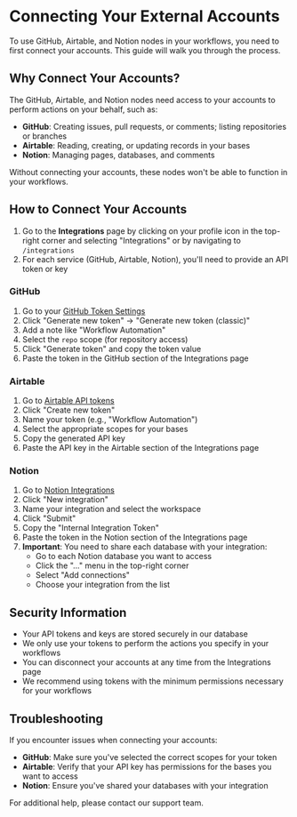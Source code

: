 # Connecting Your External Accounts

To use GitHub, Airtable, and Notion nodes in your workflows, you need to first connect your accounts. This guide will walk you through the process.

## Why Connect Your Accounts?

The GitHub, Airtable, and Notion nodes need access to your accounts to perform actions on your behalf, such as:

- **GitHub**: Creating issues, pull requests, or comments; listing repositories or branches
- **Airtable**: Reading, creating, or updating records in your bases
- **Notion**: Managing pages, databases, and comments

Without connecting your accounts, these nodes won't be able to function in your workflows.

## How to Connect Your Accounts

1. Go to the **Integrations** page by clicking on your profile icon in the top-right corner and selecting "Integrations" or by navigating to `/integrations`
2. For each service (GitHub, Airtable, Notion), you'll need to provide an API token or key

### GitHub

1. Go to your [GitHub Token Settings](https://github.com/settings/tokens)
2. Click "Generate new token" → "Generate new token (classic)"
3. Add a note like "Workflow Automation"
4. Select the `repo` scope (for repository access)
5. Click "Generate token" and copy the token value
6. Paste the token in the GitHub section of the Integrations page

### Airtable

1. Go to [Airtable API tokens](https://airtable.com/create/tokens)
2. Click "Create new token"
3. Name your token (e.g., "Workflow Automation")
4. Select the appropriate scopes for your bases
5. Copy the generated API key
6. Paste the API key in the Airtable section of the Integrations page

### Notion

1. Go to [Notion Integrations](https://www.notion.so/my-integrations)
2. Click "New integration"
3. Name your integration and select the workspace
4. Click "Submit"
5. Copy the "Internal Integration Token"
6. Paste the token in the Notion section of the Integrations page
7. **Important**: You need to share each database with your integration:
   - Go to each Notion database you want to access
   - Click the "..." menu in the top-right corner
   - Select "Add connections"
   - Choose your integration from the list

## Security Information

- Your API tokens and keys are stored securely in our database
- We only use your tokens to perform the actions you specify in your workflows
- You can disconnect your accounts at any time from the Integrations page
- We recommend using tokens with the minimum permissions necessary for your workflows

## Troubleshooting

If you encounter issues when connecting your accounts:

- **GitHub**: Make sure you've selected the correct scopes for your token
- **Airtable**: Verify that your API key has permissions for the bases you want to access
- **Notion**: Ensure you've shared your databases with your integration

For additional help, please contact our support team. 